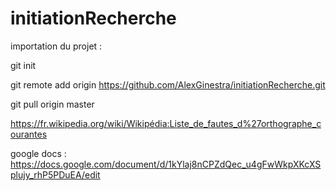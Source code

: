 # initiationRecherche
importation du projet : 

git init

git remote add origin https://github.com/AlexGinestra/initiationRecherche.git

git pull origin master



https://fr.wikipedia.org/wiki/Wikipédia:Liste_de_fautes_d%27orthographe_courantes

google docs : https://docs.google.com/document/d/1kYlaj8nCPZdQec_u4gFwWkpXKcXSplujy_rhP5PDuEA/edit
